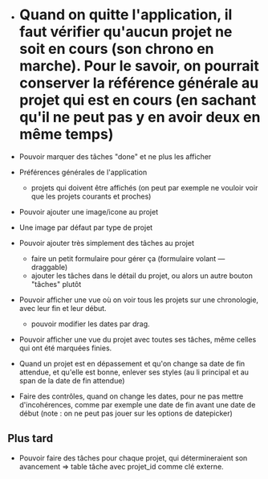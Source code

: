 * # Quand on quitte l'application, il faut vérifier qu'aucun projet ne soit en cours (son chrono en marche). Pour le savoir, on pourrait conserver la référence générale au projet qui est en cours (en sachant qu'il ne peut pas y en avoir deux en même temps)

* Pouvoir marquer des tâches "done" et ne plus les afficher

* Préférences générales de l'application
  - projets qui doivent être affichés (on peut par exemple ne vouloir voir que les projets courants et proches)

* Pouvoir ajouter une image/icone au projet
* Une image par défaut par type de projet

* Pouvoir ajouter très simplement des tâches au projet
  - faire un petit formulaire pour gérer ça (formulaire volant — draggable)
  - ajouter les tâches dans le détail du projet, ou alors un autre bouton "tâches" plutôt

* Pouvoir afficher une vue où on voir tous les projets sur une chronologie, avec leur fin et leur début.
  - pouvoir modifier les dates par drag.

* Pouvoir afficher une vue du projet avec toutes ses tâches, même celles qui ont été marquées finies.

* Quand un projet est en dépassement et qu'on change sa date de fin attendue, et qu'elle est bonne, enlever ses styles (au li principal et au span de la date de fin attendue)

* Faire des contrôles, quand on change les dates, pour ne pas mettre d'incohérences, comme par exemple une date de fin avant une date de début (note : on ne peut pas jouer sur les options de datepicker)

## Plus tard

* Pouvoir faire des tâches pour chaque projet, qui détermineraient son avancement
  => table tâche avec projet_id comme clé externe.
